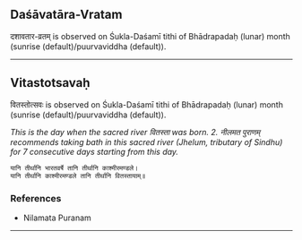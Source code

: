## Daśāvatāra-Vratam
दशावतार-व्रतम् is observed on Śukla-Daśamī tithi of Bhādrapadaḥ (lunar) month (sunrise (default)/puurvaviddha (default)).



---
## Vitastotsavaḥ
वितस्तोत्सवः is observed on Śukla-Daśamī tithi of Bhādrapadaḥ (lunar) month (sunrise (default)/puurvaviddha (default)).

_This is the day when the sacred river वितस्ता was born. 2.  नीलमत पुराणम् recommends taking bath in this sacred river (Jhelum, tributary of Sindhu) for 7 consecutive days starting from this day._

```
यानि तीर्थानि भारतवर्षे तानि तीर्थानि काश्मीरमण्डले।
यानि तीर्थानि काश्मीरमण्डले तानि तीर्थानि वितस्तायाम्॥
```
### References
* Nilamata Puranam


---
